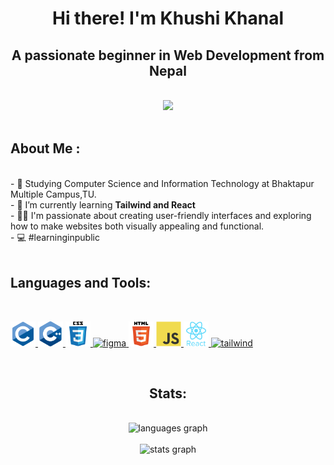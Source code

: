 <h1 align="center">Hi there! I'm Khushi Khanal</h1>

<h2 align="center">A passionate beginner in Web Development from Nepal</h2>
<br>
<div align="center">
<img src="https://user-images.githubusercontent.com/74038190/213760705-0d5bf320-4f43-4352-b74b-0889ae726bf7.gif">
</div>
<br>
<h2>About Me :</h2>
<br>
- 🏫 Studying Computer Science and Information Technology at Bhaktapur Multiple Campus,TU.<br>
- 🌱 I’m currently learning <b>Tailwind and React </b><br>
- 🏃‍♀️ I'm passionate about creating user-friendly interfaces and exploring how to make websites both visually appealing and functional. <br>
- 💻 #learninginpublic
<br>
<br>
<h2 align="left">Languages and Tools:</h2>
<br>
<p align="left"> <a href="https://www.cprogramming.com/" target="_blank" rel="noreferrer"> <img src="https://raw.githubusercontent.com/devicons/devicon/master/icons/c/c-original.svg" alt="c" width="40" height="40"/> </a> <a href="https://www.w3schools.com/cpp/" target="_blank" rel="noreferrer"> <img src="https://raw.githubusercontent.com/devicons/devicon/master/icons/cplusplus/cplusplus-original.svg" alt="cplusplus" width="40" height="40"/> </a> <a href="https://www.w3schools.com/css/" target="_blank" rel="noreferrer"> <img src="https://raw.githubusercontent.com/devicons/devicon/master/icons/css3/css3-original-wordmark.svg" alt="css3" width="40" height="40"/> </a> <a href="https://www.figma.com/" target="_blank" rel="noreferrer"> <img src="https://www.vectorlogo.zone/logos/figma/figma-icon.svg" alt="figma" width="40" height="40"/> </a> <a href="https://www.w3.org/html/" target="_blank" rel="noreferrer"> <img src="https://raw.githubusercontent.com/devicons/devicon/master/icons/html5/html5-original-wordmark.svg" alt="html5" width="40" height="40"/> </a> <a href="https://developer.mozilla.org/en-US/docs/Web/JavaScript" target="_blank" rel="noreferrer"> <img src="https://raw.githubusercontent.com/devicons/devicon/master/icons/javascript/javascript-original.svg" alt="javascript" width="40" height="40"/> </a> <a href="https://reactjs.org/" target="_blank" rel="noreferrer"> <img src="https://raw.githubusercontent.com/devicons/devicon/master/icons/react/react-original-wordmark.svg" alt="react" width="40" height="40"/> </a> <a href="https://tailwindcss.com/" target="_blank" rel="noreferrer"> <img src="https://www.vectorlogo.zone/logos/tailwindcss/tailwindcss-icon.svg" alt="tailwind" width="40" height="40"/> </a> </p>
<br>
<h2 align="center">Stats:</h2>
<br>
<div align="center">
  <img src="https://github-readme-stats.vercel.app/api/top-langs?username=khushikhanal4&locale=en&hide_title=true&layout=compact&card_width=320&langs_count=7&theme=radical&hide_border=true&order=2" height="150" alt="languages graph"  /> 
  <br>
    <br>

 <img src="https://github-readme-stats.vercel.app/api?username=khushikhanal4&hide_title=true&hide_rank=false&show_icons=true&include_all_commits=true&count_private=true&disable_animations=false&theme=radical&locale=en&hide_border=true&order=1" height="150" alt="stats graph"  />
   <br>
 <!-- <img src="https://streak-stats.demolab.com?user=khushikhanal4&locale=en&mode=daily&theme=radical&hide_border=true&border_radius=5&order=3" height="150" alt="streak graph"  />
  <br> --> 
</div>



